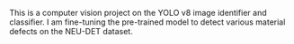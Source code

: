 This is a computer vision project on the YOLO v8 image identifier and classifier. I am fine-tuning the pre-trained model to detect various material defects on the NEU-DET dataset.

